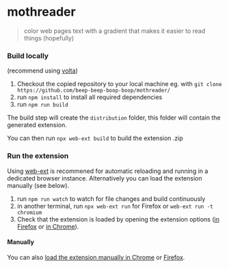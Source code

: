 # mothreader

> color web pages text with a gradient that makes it easier to read things (hopefully)

### Build locally

(recommend using [volta](https://volta.sh/))

1. Checkout the copied repository to your local machine eg. with `git clone https://github.com/beep-beep-boop-boop/mothreader/`
1. run `npm install` to install all required dependencies
1. run `npm run build`

The build step will create the `distribution` folder, this folder will contain the generated extension.

You can then run `npx web-ext build` to build the extension .zip

### Run the extension

Using [web-ext](https://extensionworkshop.com/documentation/develop/getting-started-with-web-ext/) is recommened for automatic reloading and running in a dedicated browser instance. Alternatively you can load the extension manually (see below).

1. run `npm run watch` to watch for file changes and build continuously
1. in another terminal, run `npx web-ext run` for Firefox or `web-ext run -t chromium`
1. Check that the extension is loaded by opening the extension options ([in Firefox](media/extension_options_firefox.png) or [in Chrome](media/extension_options_chrome.png)).

#### Manually

You can also [load the extension manually in Chrome](https://www.smashingmagazine.com/2017/04/browser-extension-edge-chrome-firefox-opera-brave-vivaldi/#google-chrome-opera-vivaldi) or [Firefox](https://www.smashingmagazine.com/2017/04/browser-extension-edge-chrome-firefox-opera-brave-vivaldi/#mozilla-firefox).

